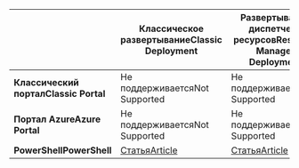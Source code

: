 |  | <span data-ttu-id="8dcb9-101">**Классическое развертывание**</span><span class="sxs-lookup"><span data-stu-id="8dcb9-101">**Classic Deployment**</span></span> | <span data-ttu-id="8dcb9-102">**Развертывание диспетчера ресурсов**</span><span class="sxs-lookup"><span data-stu-id="8dcb9-102">**Resource Manager Deployment**</span></span> |
| --- | --- | --- |
| <span data-ttu-id="8dcb9-103">**Классический портал**</span><span class="sxs-lookup"><span data-stu-id="8dcb9-103">**Classic Portal**</span></span> |<span data-ttu-id="8dcb9-104">Не поддерживается</span><span class="sxs-lookup"><span data-stu-id="8dcb9-104">Not Supported</span></span> |<span data-ttu-id="8dcb9-105">Не поддерживается</span><span class="sxs-lookup"><span data-stu-id="8dcb9-105">Not Supported</span></span> |
| <span data-ttu-id="8dcb9-106">**Портал Azure**</span><span class="sxs-lookup"><span data-stu-id="8dcb9-106">**Azure Portal**</span></span> |<span data-ttu-id="8dcb9-107">Не поддерживается</span><span class="sxs-lookup"><span data-stu-id="8dcb9-107">Not Supported</span></span> |<span data-ttu-id="8dcb9-108">Не поддерживается</span><span class="sxs-lookup"><span data-stu-id="8dcb9-108">Not Supported</span></span> |
| <span data-ttu-id="8dcb9-109">**PowerShell**</span><span class="sxs-lookup"><span data-stu-id="8dcb9-109">**PowerShell**</span></span> |[<span data-ttu-id="8dcb9-110">Статья</span><span class="sxs-lookup"><span data-stu-id="8dcb9-110">Article</span></span>](../articles/expressroute/expressroute-howto-coexist-classic.md) |[<span data-ttu-id="8dcb9-111">Статья</span><span class="sxs-lookup"><span data-stu-id="8dcb9-111">Article</span></span>](../articles/expressroute/expressroute-howto-coexist-resource-manager.md) |


